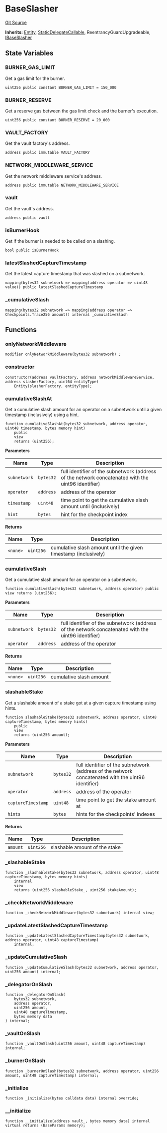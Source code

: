 # BaseSlasher
[Git Source](https://github.com/symbioticfi/core/blob/0c5792225777a2fa2f15f10dba9650eb44861800/src/contracts/slasher/BaseSlasher.sol)

**Inherits:**
[Entity](/Users/andreikorokhov/symbiotic/core/docs/autogen/src/src/contracts/common/Entity.sol/abstract.Entity.md), [StaticDelegateCallable](/Users/andreikorokhov/symbiotic/core/docs/autogen/src/src/contracts/common/StaticDelegateCallable.sol/abstract.StaticDelegateCallable.md), ReentrancyGuardUpgradeable, [IBaseSlasher](/Users/andreikorokhov/symbiotic/core/docs/autogen/src/src/interfaces/slasher/IBaseSlasher.sol/interface.IBaseSlasher.md)


## State Variables
### BURNER_GAS_LIMIT
Get a gas limit for the burner.


```solidity
uint256 public constant BURNER_GAS_LIMIT = 150_000
```


### BURNER_RESERVE
Get a reserve gas between the gas limit check and the burner's execution.


```solidity
uint256 public constant BURNER_RESERVE = 20_000
```


### VAULT_FACTORY
Get the vault factory's address.


```solidity
address public immutable VAULT_FACTORY
```


### NETWORK_MIDDLEWARE_SERVICE
Get the network middleware service's address.


```solidity
address public immutable NETWORK_MIDDLEWARE_SERVICE
```


### vault
Get the vault's address.


```solidity
address public vault
```


### isBurnerHook
Get if the burner is needed to be called on a slashing.


```solidity
bool public isBurnerHook
```


### latestSlashedCaptureTimestamp
Get the latest capture timestamp that was slashed on a subnetwork.


```solidity
mapping(bytes32 subnetwork => mapping(address operator => uint48 value)) public latestSlashedCaptureTimestamp
```


### _cumulativeSlash

```solidity
mapping(bytes32 subnetwork => mapping(address operator => Checkpoints.Trace256 amount)) internal _cumulativeSlash
```


## Functions
### onlyNetworkMiddleware


```solidity
modifier onlyNetworkMiddleware(bytes32 subnetwork) ;
```

### constructor


```solidity
constructor(address vaultFactory, address networkMiddlewareService, address slasherFactory, uint64 entityType)
    Entity(slasherFactory, entityType);
```

### cumulativeSlashAt

Get a cumulative slash amount for an operator on a subnetwork until a given timestamp (inclusively) using a hint.


```solidity
function cumulativeSlashAt(bytes32 subnetwork, address operator, uint48 timestamp, bytes memory hint)
    public
    view
    returns (uint256);
```
**Parameters**

|Name|Type|Description|
|----|----|-----------|
|`subnetwork`|`bytes32`|full identifier of the subnetwork (address of the network concatenated with the uint96 identifier)|
|`operator`|`address`|address of the operator|
|`timestamp`|`uint48`|time point to get the cumulative slash amount until (inclusively)|
|`hint`|`bytes`|hint for the checkpoint index|

**Returns**

|Name|Type|Description|
|----|----|-----------|
|`<none>`|`uint256`|cumulative slash amount until the given timestamp (inclusively)|


### cumulativeSlash

Get a cumulative slash amount for an operator on a subnetwork.


```solidity
function cumulativeSlash(bytes32 subnetwork, address operator) public view returns (uint256);
```
**Parameters**

|Name|Type|Description|
|----|----|-----------|
|`subnetwork`|`bytes32`|full identifier of the subnetwork (address of the network concatenated with the uint96 identifier)|
|`operator`|`address`|address of the operator|

**Returns**

|Name|Type|Description|
|----|----|-----------|
|`<none>`|`uint256`|cumulative slash amount|


### slashableStake

Get a slashable amount of a stake got at a given capture timestamp using hints.


```solidity
function slashableStake(bytes32 subnetwork, address operator, uint48 captureTimestamp, bytes memory hints)
    public
    view
    returns (uint256 amount);
```
**Parameters**

|Name|Type|Description|
|----|----|-----------|
|`subnetwork`|`bytes32`|full identifier of the subnetwork (address of the network concatenated with the uint96 identifier)|
|`operator`|`address`|address of the operator|
|`captureTimestamp`|`uint48`|time point to get the stake amount at|
|`hints`|`bytes`|hints for the checkpoints' indexes|

**Returns**

|Name|Type|Description|
|----|----|-----------|
|`amount`|`uint256`|slashable amount of the stake|


### _slashableStake


```solidity
function _slashableStake(bytes32 subnetwork, address operator, uint48 captureTimestamp, bytes memory hints)
    internal
    view
    returns (uint256 slashableStake_, uint256 stakeAmount);
```

### _checkNetworkMiddleware


```solidity
function _checkNetworkMiddleware(bytes32 subnetwork) internal view;
```

### _updateLatestSlashedCaptureTimestamp


```solidity
function _updateLatestSlashedCaptureTimestamp(bytes32 subnetwork, address operator, uint48 captureTimestamp)
    internal;
```

### _updateCumulativeSlash


```solidity
function _updateCumulativeSlash(bytes32 subnetwork, address operator, uint256 amount) internal;
```

### _delegatorOnSlash


```solidity
function _delegatorOnSlash(
    bytes32 subnetwork,
    address operator,
    uint256 amount,
    uint48 captureTimestamp,
    bytes memory data
) internal;
```

### _vaultOnSlash


```solidity
function _vaultOnSlash(uint256 amount, uint48 captureTimestamp) internal;
```

### _burnerOnSlash


```solidity
function _burnerOnSlash(bytes32 subnetwork, address operator, uint256 amount, uint48 captureTimestamp) internal;
```

### _initialize


```solidity
function _initialize(bytes calldata data) internal override;
```

### __initialize


```solidity
function __initialize(address vault_, bytes memory data) internal virtual returns (BaseParams memory);
```

